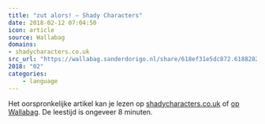 ```yaml
---
title: "zut alors! – Shady Characters"
date: 2018-02-12 07:04:50
icon: article
source: Wallabag
domains:
- shadycharacters.co.uk
src_url: "https://wallabag.sanderdorigo.nl/share/618ef31e5dc872.61882824"
2018: "02"
categories:
    - language
---
```

Het oorspronkelijke artikel kan je lezen op [shadycharacters.co.uk](http://www.shadycharacters.co.uk/2018/02/miscellany-84/) of [op Wallabag](https://wallabag.sanderdorigo.nl/share/618ef31e5dc872.61882824). De leestijd is ongeveer 8 minuten.